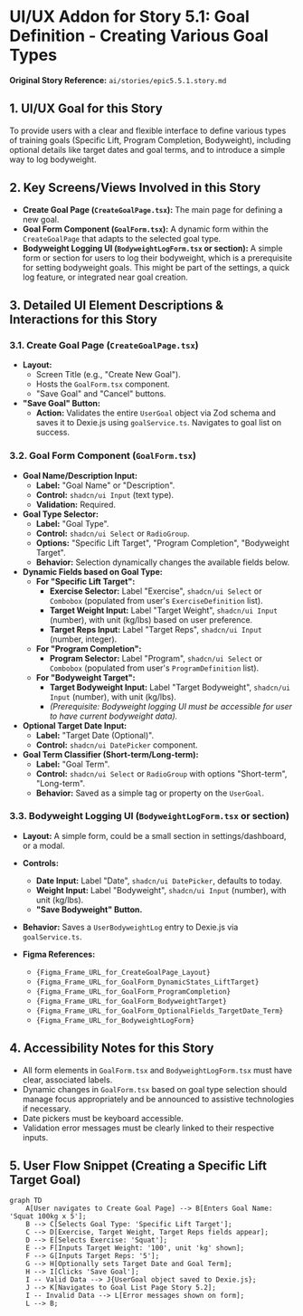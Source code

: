 # UI/UX Addon for Story 5.1: Goal Definition - Creating Various Goal Types

**Original Story Reference:** `ai/stories/epic5.5.1.story.md`

## 1. UI/UX Goal for this Story

To provide users with a clear and flexible interface to define various types of training goals (Specific Lift, Program Completion, Bodyweight), including optional details like target dates and goal terms, and to introduce a simple way to log bodyweight.

## 2. Key Screens/Views Involved in this Story

- **Create Goal Page (`CreateGoalPage.tsx`):** The main page for defining a new goal.
- **Goal Form Component (`GoalForm.tsx`):** A dynamic form within the `CreateGoalPage` that adapts to the selected goal type.
- **Bodyweight Logging UI (`BodyweightLogForm.tsx` or section):** A simple form or section for users to log their bodyweight, which is a prerequisite for setting bodyweight goals. This might be part of the settings, a quick log feature, or integrated near goal creation.

## 3. Detailed UI Element Descriptions & Interactions for this Story

### 3.1. Create Goal Page (`CreateGoalPage.tsx`)

- **Layout:**
  - Screen Title (e.g., "Create New Goal").
  - Hosts the `GoalForm.tsx` component.
  - "Save Goal" and "Cancel" buttons.
- **"Save Goal" Button:**
  - **Action:** Validates the entire `UserGoal` object via Zod schema and saves it to Dexie.js using `goalService.ts`. Navigates to goal list on success.

### 3.2. Goal Form Component (`GoalForm.tsx`)

- **Goal Name/Description Input:**
  - **Label:** "Goal Name" or "Description".
  - **Control:** `shadcn/ui Input` (text type).
  - **Validation:** Required.
- **Goal Type Selector:**
  - **Label:** "Goal Type".
  - **Control:** `shadcn/ui Select` or `RadioGroup`.
  - **Options:** "Specific Lift Target", "Program Completion", "Bodyweight Target".
  - **Behavior:** Selection dynamically changes the available fields below.
- **Dynamic Fields based on Goal Type:**
  - **For "Specific Lift Target":**
    - **Exercise Selector:** Label "Exercise", `shadcn/ui Select` or `Combobox` (populated from user's `ExerciseDefinition` list).
    - **Target Weight Input:** Label "Target Weight", `shadcn/ui Input` (number), with unit (kg/lbs) based on user preference.
    - **Target Reps Input:** Label "Target Reps", `shadcn/ui Input` (number, integer).
  - **For "Program Completion":**
    - **Program Selector:** Label "Program", `shadcn/ui Select` or `Combobox` (populated from user's `ProgramDefinition` list).
  - **For "Bodyweight Target":**
    - **Target Bodyweight Input:** Label "Target Bodyweight", `shadcn/ui Input` (number), with unit (kg/lbs).
    - _(Prerequisite: Bodyweight logging UI must be accessible for user to have current bodyweight data)._
- **Optional Target Date Input:**
  - **Label:** "Target Date (Optional)".
  - **Control:** `shadcn/ui DatePicker` component.
- **Goal Term Classifier (Short-term/Long-term):**
  - **Label:** "Goal Term".
  - **Control:** `shadcn/ui Select` or `RadioGroup` with options "Short-term", "Long-term".
  - **Behavior:** Saved as a simple tag or property on the `UserGoal`.

### 3.3. Bodyweight Logging UI (`BodyweightLogForm.tsx` or section)

- **Layout:** A simple form, could be a small section in settings/dashboard, or a modal.
- **Controls:**
  - **Date Input:** Label "Date", `shadcn/ui DatePicker`, defaults to today.
  - **Weight Input:** Label "Bodyweight", `shadcn/ui Input` (number), with unit (kg/lbs).
  - **"Save Bodyweight" Button.**
- **Behavior:** Saves a `UserBodyweightLog` entry to Dexie.js via `goalService.ts`.

- **Figma References:**
  - `{Figma_Frame_URL_for_CreateGoalPage_Layout}`
  - `{Figma_Frame_URL_for_GoalForm_DynamicStates_LiftTarget}`
  - `{Figma_Frame_URL_for_GoalForm_ProgramCompletion}`
  - `{Figma_Frame_URL_for_GoalForm_BodyweightTarget}`
  - `{Figma_Frame_URL_for_GoalForm_OptionalFields_TargetDate_Term}`
  - `{Figma_Frame_URL_for_BodyweightLogForm}`

## 4. Accessibility Notes for this Story

- All form elements in `GoalForm.tsx` and `BodyweightLogForm.tsx` must have clear, associated labels.
- Dynamic changes in `GoalForm.tsx` based on goal type selection should manage focus appropriately and be announced to assistive technologies if necessary.
- Date pickers must be keyboard accessible.
- Validation error messages must be clearly linked to their respective inputs.

## 5. User Flow Snippet (Creating a Specific Lift Target Goal)

```mermaid
graph TD
    A[User navigates to Create Goal Page] --> B[Enters Goal Name: 'Squat 100kg x 5'];
    B --> C[Selects Goal Type: 'Specific Lift Target'];
    C --> D[Exercise, Target Weight, Target Reps fields appear];
    D --> E[Selects Exercise: 'Squat'];
    E --> F[Inputs Target Weight: '100', unit 'kg' shown];
    F --> G[Inputs Target Reps: '5'];
    G --> H[Optionally sets Target Date and Goal Term];
    H --> I[Clicks 'Save Goal'];
    I -- Valid Data --> J{UserGoal object saved to Dexie.js};
    J --> K[Navigates to Goal List Page Story 5.2];
    I -- Invalid Data --> L[Error messages shown on form];
    L --> B;
```
